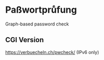 # Paßwortpruͤfung

Graph-based password check

## CGI Version

https://verbuecheln.ch/pwcheck/ (IPv6 only)

